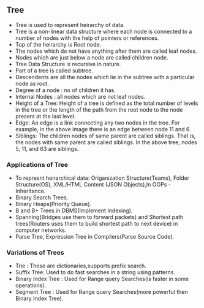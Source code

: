 ## Tree

- Tree is used to represent heirarchy of data.
- Tree is a non-linear data structure where each node is connected to a number of nodes with the help of pointers or references.
- Top of the heirarchy is Root node.
- The nodes which do not have anything after them are called leaf nodes.
- Nodes which are just below a node are called children node.
- Tree Data Structure is recursive in nature.
- Part of a tree is called subtree.
- Descendents are all the nodes which lie in the subtree with a particular node as root.
- Degree of a node : no of children it has.
- Internal Nodes : all nodes which are not leaf nodes.
- Height of a Tree: Height of a tree is defined as the total number of levels in the tree or the length of the path from the root node to the node present at the last level.
- Edge: An edge is a link connecting any two nodes in the tree. For example, in the above image there is an edge between node 11 and 6.
- Siblings: The children nodes of same parent are called siblings. That is, the nodes with same parent are called siblings. In the above tree, nodes 5, 11, and 63 are siblings.

### Applications of Tree

- To represnt heirarchical data: Origanization Structure(Teams), Folder Structure(OS), XML/HTML Content (JSON Objects),In OOPs - Inheritance.
- Binary Search Trees.
- Binary Heaps(Priority Queue).
- B and B+ Trees in DBMS(Implement Indexing).
- Spanning(Bridges use them to forward packets) and Shortest path trees(Routers uses them to build shortest path to next device) in computer networks.
- Parse Tree, Expression Tree in Compilers(Parse Source Code).

### Variations of Trees

- Trie : These are dictionaries,supports prefix search.
- Suffix Tree: Used to do fast searches in a string using patterns.
- Binary Index Tree : Used for Range query Searches(is faster in some operations).
- Segment Tree : Used for Range query Searches(more powerful then Binary Index Tree).

